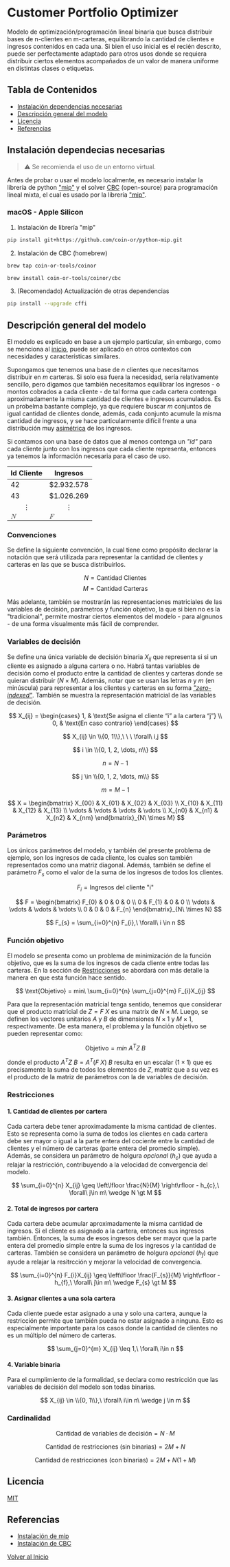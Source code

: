 # Customer Portfolio Optimizer

Modelo de optimización/programación lineal binaria que busca distribuir bases de n-clientes en m-carteras, equilibrando la cantidad de clientes e ingresos contenidos en cada una. Si bien el uso inicial es el recién descrito, puede ser perfectamente adaptado para otros usos donde se requiera distribuir ciertos elementos acompañados de un valor de manera uniforme en distintas clases o etiquetas.

## Tabla de Contenidos

- [Instalación dependencias necesarias](#instalación-dependecias-necesarias)
- [Descripción general del modelo](#descripción-general-del-modelo)
- [Licencia](#licencia)
- [Referencias](#referencias)

## Instalación dependecias necesarias

> :warning: Se recomienda el uso de un entorno virtual.

Antes de probar o usar el modelo localmente, es necesario instalar la librería de python ["mip"](https://github.com/coin-or/python-mip?tab=readme-ov-file) y el solver [CBC](https://github.com/coin-or/Cbc?tab=readme-ov-file) (open-source) para programación lineal mixta, el cual es usado por la librería ["mip"](https://github.com/coin-or/python-mip?tab=readme-ov-file).

### macOS - Apple Silicon

1. Instalación de librería "mip"
```sh
pip install git+https://github.com/coin-or/python-mip.git
```

2. Instalación de CBC (homebrew)
```sh
brew tap coin-or-tools/coinor
```

```sh
brew install coin-or-tools/coinor/cbc
```

3. (Recomendado) Actualización de otras dependencias
```sh
pip install --upgrade cffi
```

## Descripción general del modelo

El modelo es explicado en base a un ejemplo particular, sin embargo, como se menciona al [inicio](#customer-portfolio-optimizer), puede ser aplicado en otros contextos con necesidades y características similares.

Supongamos que tenemos una base de $n$ clientes que necesitamos distribuir en $m$ carteras. Si solo esa fuera la necesidad, sería relativamente sencillo, pero digamos que también necesitamos equilibrar los ingresos - o montos cobrados a cada cliente - de tal forma que cada cartera contenga aproximadamente la misma cantidad de clientes e ingresos acumulados. Es un probelma bastante complejo, ya que requiere buscar $m$ conjuntos de igual cantidad de clientes donde, además, cada conjunto acumule la misma cantidad de ingresos, y se hace particularmente difícil frente a una distribución muy [asimétrica](https://es.wikipedia.org/wiki/Asimetría_estadística) de los ingresos.

Si contamos con una base de datos que al menos contenga un *"id"* para cada cliente junto con los ingresos que cada cliente representa, entonces ya tenemos la información necesaria para el caso de uso.

<table align="center">
    <thead>
        <tr>
            <th scope="col">Id Cliente</th>
            <th scope="col">Ingresos</th>
        </tr>
    </thead>
    <tbody>
        <tr>
            <td>42</td>
            <td>$2.932.578</td>
        </tr>
        <tr>
            <td>43</td>
            <td>$1.026.269</td>
        </tr>
        <tr  style= "text-align: center;">
            <td>&vellip;</td>
            <td>&vellip;</td>
        </tr>
        <tr>
            <td><math><mi>N</mi></math></td>
            <td><math><mi>F</mi></math></td>
        </tr>
    </tbody>
</table>

### Convenciones

Se define la siguiente convención, la cual tiene como propósito declarar la notación que será utilizada para representar la cantidad de clientes y carteras en las que se busca distribuirlos.

$$
N = \text{Cantidad Clientes }
$$
$$
M = \text{Cantidad Carteras }
$$

Más adelante, también se mostrarán las representaciones matriciales de las variables de decisión, parámetros y función objetivo, la que si bien no es la "tradicional", permite mostrar ciertos elementos del modelo - para algnunos - de una forma visualmente más fácil de comprender.

### Variables de decisión

Se define una única variable de decisión binaria $X_{ij}$ que representa si si un cliente es asignado a alguna cartera o no. Habrá tantas variables de decisión como el producto entre la cantidad de clientes y carteras donde se quieran distribuir ($N \times M$). Además, notar que se usan las letras $n$ y $m$ (en minúscula) para representar a los clientes y carteras en su forma [*"zero-indexed"*](https://en.wikipedia.org/wiki/Zero-based_numbering). También se muestra la representación matricial de las variables de decisión.

$$
X_{ij} =
\begin{cases} 
1, & \text{Se asigna el cliente “i” a la cartera “j”} \\ 
0, & \text{En caso contrario}
\end{cases}
$$

$$
X_{ij} \in \\{0, 1\\},\ \ \ \forall\ i,j
$$

$$
i \in \\{0, 1, 2, \dots, n\\}
$$

$$
n = N-1
$$

$$
j \in \\{0, 1, 2, \dots, m\\}
$$

$$
m = M-1
$$

$$
X = \begin{bmatrix}
X_{00} & X_{01} & X_{02} & X_{03} \\
X_{10} & X_{11} & X_{12} & X_{13} \\
\vdots & \vdots & \vdots & \vdots \\
X_{n0} & X_{n1} & X_{n2} & X_{nm}
\end{bmatrix}_{N\ \times M}
$$

### Parámetros

Los únicos parámetros del modelo, y también del presente problema de ejemplo, son los ingresos de cada cliente, los cuales son también representados como una matriz diagonal. Además, también se define el parámetro $F_{s}$ como el valor de la suma de los ingresos de todos los clientes.

$$
F_{i} = \text{Ingresos del cliente "i"}
$$

$$
F = \begin{bmatrix}
F_{0} & 0 & 0 & 0 \\
0 & F_{1} & 0 & 0 \\
\vdots & \vdots & \vdots & \vdots \\
0 & 0 & 0 & F_{n}
\end{bmatrix}_{N\ \times N}
$$

$$
F_{s} = \sum_{i=0}^{n} F_{i},\ \forall\ i \in n
$$

### Función objetivo

El modelo se presenta como un problema de minimización de la función objetivo, que es la suma de los ingresos de cada cliente entre todas las carteras. En la sección de [Restricciones](#restricciones) se abordará con más detalle la manera en que esta función hace sentido.

$$
\text{Objetivo} = min\ \sum_{i=0}^{n} \sum_{j=0}^{m} F_{i}X_{ij}
$$

Para que la representación matricial tenga sentido, tenemos que considerar que el producto matricial de $Z=F\ X$ es una matrix de $N \times M$. Luego, se definen los vectores unitarios $A$ y $B$ de dimensiones $N \times 1$ y $M \times 1$, respectivamente. De esta manera, el problema y la función objetivo se pueden representar como:

$$
\text{Objetivo} = min\ A^{T}Z\ B
$$

donde el producto $A^{T}Z\ B = A^{T}(F\ X)\ B$ resulta en un escalar $(1 \times 1)$ que es precisamente la suma de todos los elementos de $Z$, matriz que a su vez es el producto de la matriz de parámetros con la de variables de decisión.

### Restricciones

#### 1. Cantidad de clientes por cartera

Cada cartera debe tener aproximadamente la misma cantidad de clientes. Esto se representa como la suma de todos los clientes en cada cartera debe ser mayor o igual a la parte entera del cociente entre la cantidad de clientes y el número de carteras (parte entera del promedio simple). Además, se considera un parámetro de holgura *opcional* ($h_{c}$) que ayuda a relajar la restricción, contribuyendo a la velocidad de convergencia del modelo.

$$
\sum_{i=0}^{n} X_{ij} \geq \left\lfloor \frac{N}{M} \right\rfloor - h_{c},\ \forall\ j\in m\  \wedge N \gt M
$$

#### 2. Total de ingresos por cartera

Cada cartera debe acumular aproximadamente la misma cantidad de ingresos. Si el cliente es asignado a la cartera, entonces sus ingresos también. Entonces, la suma de esos ingresos debe ser mayor que la parte entera del promedio simple entre la suma de los ingresos y la cantidad de carteras. También se considera un parámetro de holgura *opcional* ($h_{f}$) que ayude a relajar la resitrcción y mejorar la velocidad de convergencia.

$$
\sum_{i=0}^{n} F_{i}X_{ij} \geq \left\lfloor \frac{F_{s}}{M} \right\rfloor - h_{f},\ \forall\ j\in m\  \wedge F_{s} \gt M
$$

#### 3. Asignar clientes a una sola cartera

Cada cliente puede estar asignado a una y solo una cartera, aunque la restricción permite que también pueda no estar asignado a ninguna. Esto es especialmente importante para los casos donde la cantidad de clientes no es un múltiplo del número de carteras.

$$
\sum_{j=0}^{m} X_{ij} \leq 1,\ \forall\ i\in n
$$

#### 4. Variable binaria

Para el cumplimiento de la formalidad, se declara como restricción que las variables de decisión del modelo son todas binarias.

$$
X_{ij} \in \\{0, 1\\},\ \forall\ i\in n\ \wedge j \in m
$$

### Cardinalidad

$$
\text{Cantidad de variables de decisión} = N \cdot M
$$

$$
\text{Cantidad de restricciones (sin binarias)} = 2M + N
$$

$$
\text{Cantidad de restricciones (con binarias)} = 2M + N(1+M)
$$

## Licencia

[MIT](LICENSE)

## Referencias

* [Instalación de mip](https://github.com/coin-or/python-mip?tab=readme-ov-file)
* [Instalación de CBC](https://github.com/coin-or/Cbc?tab=readme-ov-file)

[Volver al Inicio](#tabla-de-contenidos)
